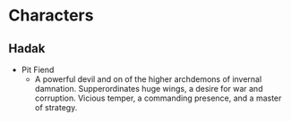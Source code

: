 # Characters

## Hadak
- Pit Fiend
  - A powerful devil and on of the higher archdemons of invernal damnation. Supperordinates huge wings, a desire for war and corruption. Vicious temper, a commanding presence, and a master of strategy.